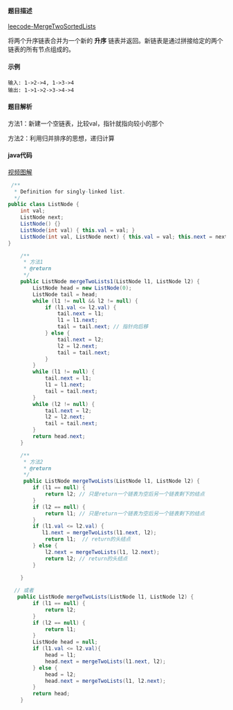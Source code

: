 ####  题目描述

[leecode-MergeTwoSortedLists](https://leetcode-cn.com/problems/merge-two-sorted-lists/)

将两个升序链表合并为一个新的 **升序** 链表并返回。新链表是通过拼接给定的两个链表的所有节点组成的。 

#### 示例

 ```
输入: 1->2->4, 1->3->4
输出: 1->1->2->3->4->4
 ```

#### 题目解析

方法1：新建一个空链表，比较val，指针就指向较小的那个

方法2：利用归并排序的思想，递归计算

#### java代码

[视频图解](https://www.bilibili.com/video/BV1HE411778N?from=search&seid=5811142826713709363)

```java
 /**
  * Definition for singly-linked list. 
  */   
public class ListNode {
    int val;
    ListNode next;
    ListNode() {}
    ListNode(int val) { this.val = val; }
    ListNode(int val, ListNode next) { this.val = val; this.next = next; }
}

    /**
     * 方法1
     * @return
     */
    public ListNode mergeTwoLists1(ListNode l1, ListNode l2) {
        ListNode head = new ListNode(0);
        ListNode tail = head;
        while (l1 != null && l2 != null) {
            if (l1.val <= l2.val) {
                tail.next = l1;
                l1 = l1.next;
                tail = tail.next; // 指针向后移
            } else {
                tail.next = l2;
                l2 = l2.next;
                tail = tail.next;
            }
        }
        while (l1 != null) {
            tail.next = l1;
            l1 = l1.next;
            tail = tail.next;
        }
        while (l2 != null) {
            tail.next = l2;
            l2 = l2.next;
            tail = tail.next;
        }
        return head.next;
    }

```



```java
    /**
     * 方法2
     * @return
     */
     public ListNode mergeTwoLists(ListNode l1, ListNode l2) {
        if (l1 == null) {
            return l2; // 只是return一个链表为空后另一个链表剩下的结点
        }
        if (l2 == null) {
            return l1; // 只是return一个链表为空后另一个链表剩下的结点
        }
        if (l1.val <= l2.val) {
           l1.next = mergeTwoLists(l1.next, l2);
            return l1;  // return的头结点 
        } else {
            l2.next = mergeTwoLists(l1, l2.next);
            return l2; // return的头结点
        }
       
    }

  // 或者
   public ListNode mergeTwoLists(ListNode l1, ListNode l2) {
        if (l1 == null) {
            return l2; 
        }
        if (l2 == null) {
            return l1; 
        }
        ListNode head = null;
        if (l1.val <= l2.val){
            head = l1;
            head.next = mergeTwoLists(l1.next, l2);
        } else {
            head = l2;
            head.next = mergeTwoLists(l1, l2.next);
        }
        return head;
    }
```


